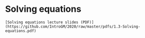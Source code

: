 # Solving equations

```{admonition} Lecture slides
[Solving equations lecture slides (PDF)](https://github.com/IntroGM/2020/raw/master/pdfs/1.3-Solving-equations.pdf)
```
